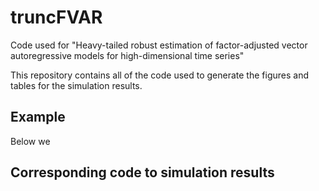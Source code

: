 # truncFVAR

Code used for "Heavy-tailed robust estimation of factor-adjusted vector autoregressive models for high-dimensional time series"

This repository contains all of the code used to generate the figures and tables for the simulation results.

## Example
Below we 

### 


## Corresponding code to simulation results





